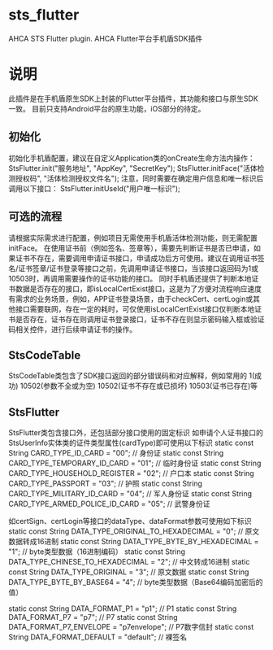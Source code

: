 # sts_flutter

AHCA STS Flutter plugin.
AHCA Flutter平台手机盾SDK插件

# 说明

此插件是在手机盾原生SDK上封装的Flutter平台插件，其功能和接口与原生SDK一致。
目前只支持Android平台的原生功能，iOS部分的待定。

## 初始化
初始化手机盾配置，建议在自定义Application类的onCreate生命方法内操作：
StsFlutter.init("服务地址", "AppKey", "SecretKey");
StsFlutter.initFace("活体检测授权码", "活体检测授权文件名");
注意，同时需要在确定用户信息和唯一标识后调用以下接口：
StsFlutter.initUseId("用户唯一标识");

## 可选的流程
请根据实际需求进行配置，例如项目无需使用手机盾活体检测功能，则无需配置initFace。
在使用证书前（例如签名、签章等），需要先判断证书是否已申请，如果证书不存在，需要调用申请证书接口，申请成功后方可使用。建议在调用证书签名/证书签章/证书登录等接口之前，先调用申请证书接口，当该接口返回码为1或10503时，再调用需要操作的证书功能的接口。
同时手机盾还提供了判断本地证书数据是否存在的接口，即isLocalCertExist接口，这是为了方便对流程响应速度有需求的业务场景，例如，APP证书登录场景，由于checkCert、certLogin或其他接口需要联网，存在一定的耗时，可仅使用isLocalCertExist接口仅判断本地证书是否存在，证书存在则调用证书登录接口，证书不存在则显示密码输入框或验证码相关控件，进行后续申请证书的操作。

## StsCodeTable
StsCodeTable类包含了SDK接口返回的部分错误码和对应解释，例如常用的 1(成功) 10502(参数不全或为空) 10502(证书不存在或已损坏) 10503(证书已存在)等

## StsFlutter
StsFlutter类包含接口外，还包括部分接口使用的固定标识
如申请个人证书接口的StsUserInfo实体类的证件类型属性(cardType)即可使用以下标识
  static const String CARD_TYPE_ID_CARD = "00"; // 身份证
  static const String CARD_TYPE_TEMPORARY_ID_CARD = "01"; // 临时身份证
  static const String CARD_TYPE_HOUSEHOLD_REGISTER = "02"; // 户口本
  static const String CARD_TYPE_PASSPORT = "03"; // 护照
  static const String CARD_TYPE_MILITARY_ID_CARD = "04"; // 军人身份证
  static const String CARD_TYPE_ARMED_POLICE_ID_CARD = "05"; // 武警身份证
  
如certSign、certLogin等接口的dataType、dataFormat参数可使用如下标识
  static const String DATA_TYPE_ORIGINAL_TO_HEXADECIMAL = "0"; // 原文数据转成16进制
  static const String DATA_TYPE_BYTE_BY_HEXADECIMAL = "1"; // byte类型数据（16进制编码）
  static const String DATA_TYPE_CHINESE_TO_HEXADECIMAL = "2"; // 中文转成16进制
  static const String DATA_TYPE_ORIGINAL = "3"; // 原文数据
  static const String DATA_TYPE_BYTE_BY_BASE64 = "4"; // byte类型数据（Base64编码加密后的值）

  static const String DATA_FORMAT_P1 = "p1"; // P1
  static const String DATA_FORMAT_P7 = "p7"; // P7
  static const String DATA_FORMAT_P7_ENVELOPE = "p7envelope"; // P7数字信封
  static const String DATA_FORMAT_DEFAULT = "default"; // 裸签名